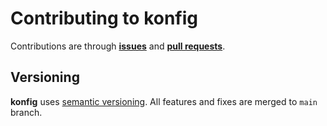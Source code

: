 # Contributing to konfig

Contributions are through [**issues**](https://github.com/moorara/konfig/issues)
and [**pull requests**](https://github.com/moorara/konfig/pulls).

## Versioning

**konfig** uses [semantic versioning](https://semver.org).
All features and fixes are merged to `main` branch.
